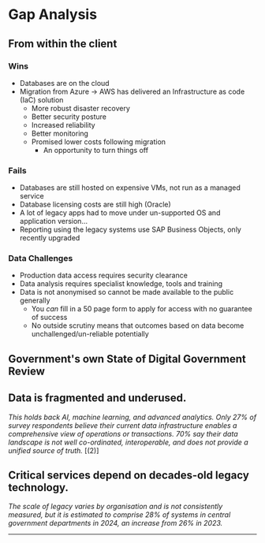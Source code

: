 # Gap Analysis

## From within the client

### Wins
* Databases are on the cloud
* Migration from Azure -> AWS has delivered an Infrastructure as code (IaC) solution
  * More robust disaster recovery
  * Better security posture
  * Increased reliability
  * Better monitoring
  * Promised lower costs following migration
    * An opportunity to turn things off  

### Fails
* Databases are still hosted on expensive VMs, not run as a managed service
* Database licensing costs are still high (Oracle)
* A lot of legacy apps had to move under un-supported OS and application version...
* Reporting using the legacy systems use SAP Business Objects, only recently upgraded

### Data Challenges
* Production data access requires security clearance
* Data analysis requires specialist knowledge, tools and training
* Data is not anonymised so cannot be made available to the public generally
  * You _can_ fill in a 50 page form to apply for access with no guarantee of success
  * No outside scrutiny means that outcomes based on data become unchallenged/un-reliable potentially

## Government's own State of Digital Government Review

## Data is fragmented and underused.
_This holds back AI, machine learning, and advanced analytics. Only 27% of survey respondents believe their current data infrastructure enables a comprehensive view of operations or transactions. 70% say their data landscape is not well co-ordinated, interoperable, and does not provide a unified source of truth._ [(2)]

## Critical services depend on decades-old legacy technology. 
_The scale of legacy varies by organisation and is not consistently measured, but it is estimated to comprise 28% of systems in central government departments in 2024, an increase from 26% in 2023._ 

---
> 
>
>

